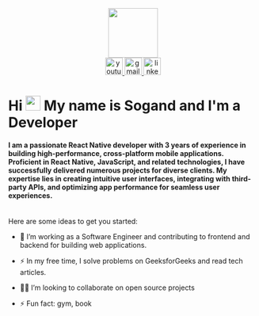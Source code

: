 <div id="header" align="center"> <img src="https://media.giphy.com/media/v1.Y2lkPTc5MGI3NjExNzJybGR4amZxcHV6d3o2MTJueHN0d2xheGJ1d3B3ZzkzOHI2bGU1ayZlcD12MV9pbnRlcm5hbF9naWZfYnlfaWQmY3Q9Zw/paoX8smVvbggCXLu80/giphy.gif" width="100" /> </div> <div align="center"> 
<a href="https://www.youtube.com/channel/UChrS9punYNut6EH01x4CvmA"> 
<img src="https://img.shields.io/static/v1?message=Youtube&logo=youtube&label=&color=FF0000&logoColor=white&labelColor=&style=for-the-badge" height="35" alt="youtube logo"  /> 
</a> 
<a href="isogandtat@gmail.com">
  <img src="https://img.shields.io/static/v1?message=Gmail&logo=gmail&label=&color=D14836&logoColor=white&labelColor=&style=for-the-badge" height="35" alt="gmail logo"  /> 
</a>
<a href="https://www.youtube.com/channel/UChrS9punYNut6EH01x4CvmA"> 
<img src="https://img.shields.io/static/v1?message=LinkedIn&logo=linkedin&label=&color=0077B5&logoColor=white&labelColor=&style=for-the-badge" height="35" alt="linkedin logo"  /> 
</a> 
</div>

</div> <h1> Hi <img src="https://media.giphy.com/media/hvRJCLFzcasrR4ia7z/giphy.gif" width="30px"/> My name is Sogand and I'm a Developer </h1>
<h4>
  I am a passionate React Native developer with 3 years of experience in building high-performance, cross-platform mobile applications. Proficient in React Native, JavaScript, and 
  related technologies, I have successfully delivered numerous projects for diverse clients. My expertise lies in creating intuitive user interfaces, integrating with third-party APIs, 
  and optimizing app performance for seamless user experiences. 
</h4> 

<br clear="both"> 
Here are some ideas to get you started:

- :telescope: I’m working as a Software Engineer and contributing to frontend and backend for building web applications.
- :zap: In my free time, I solve problems on GeeksforGeeks and read tech articles.
- 🧑‍💻 I’m looking to collaborate on open source projects
- ⚡ Fun fact: gym, book


  <br clear="both">





